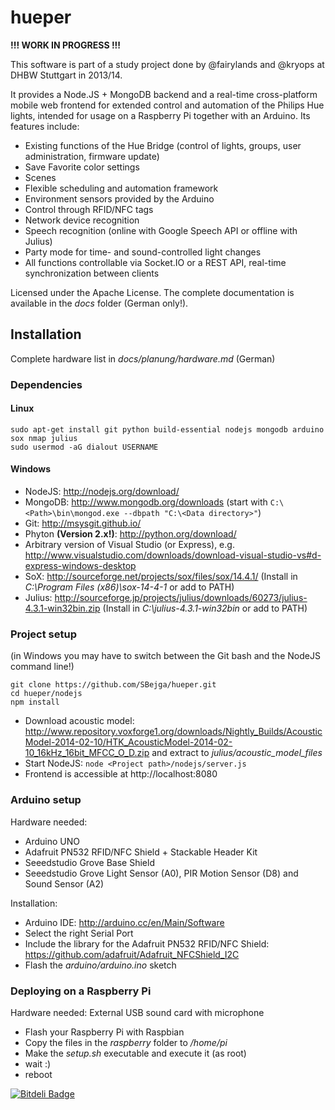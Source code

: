 hueper
======

**!!! WORK IN PROGRESS !!!**

This software is part of a study project done by @fairylands and @kryops at DHBW Stuttgart in 2013/14.

It provides a Node.JS + MongoDB backend and a real-time cross-platform mobile web frontend for extended control and automation of the Philips Hue lights, intended for usage on a Raspberry Pi together with an Arduino. Its features include:

-   Existing functions of the Hue Bridge (control of lights, groups, user administration, firmware update)
-   Save Favorite color settings
-   Scenes
-   Flexible scheduling and automation framework
-   Environment sensors provided by the Arduino
-   Control through RFID/NFC tags
-   Network device recognition
-   Speech recognition (online with Google Speech API or offline with Julius)
-   Party mode for time- and sound-controlled light changes
-   All functions controllable via Socket.IO or a REST API, real-time synchronization between clients

Licensed under the Apache License. The complete documentation is available in the *docs* folder (German only!).


## Installation

Complete hardware list in *docs/planung/hardware.md* (German)

### Dependencies

#### Linux

    sudo apt-get install git python build-essential nodejs mongodb arduino sox nmap julius
    sudo usermod -aG dialout USERNAME

#### Windows

-   NodeJS: http://nodejs.org/download/
-   MongoDB: http://www.mongodb.org/downloads (start with `C:\<Path>\bin\mongod.exe --dbpath "C:\<Data directory>"`)
-   Git: http://msysgit.github.io/
-   Phyton **(Version 2.x!)**: http://python.org/download/
-   Arbitrary version of Visual Studio (or Express), e.g. http://www.visualstudio.com/downloads/download-visual-studio-vs#d-express-windows-desktop
-   SoX: http://sourceforge.net/projects/sox/files/sox/14.4.1/ (Install in *C:\Program Files (x86)\sox-14-4-1* or add to PATH)
-   Julius: http://sourceforge.jp/projects/julius/downloads/60273/julius-4.3.1-win32bin.zip (Install in *C:\julius-4.3.1-win32bin* or add to PATH)

### Project setup

(in Windows you may have to switch between the Git bash and the NodeJS command line!)

    git clone https://github.com/SBejga/hueper.git
    cd hueper/nodejs
    npm install

-   Download acoustic model: http://www.repository.voxforge1.org/downloads/Nightly_Builds/AcousticModel-2014-02-10/HTK_AcousticModel-2014-02-10_16kHz_16bit_MFCC_O_D.zip and extract to *julius/acoustic_model_files*
-   Start NodeJS: `node <Project path>/nodejs/server.js`
-   Frontend is accessible at http://localhost:8080

### Arduino setup

Hardware needed:

-   Arduino UNO
-   Adafruit PN532 RFID/NFC Shield + Stackable Header Kit
-   Seeedstudio Grove Base Shield
-   Seeedstudio Grove Light Sensor (A0), PIR Motion Sensor (D8) and Sound Sensor (A2)

Installation:

-   Arduino IDE: http://arduino.cc/en/Main/Software
-   Select the right Serial Port
-   Include the library for the Adafruit PN532 RFID/NFC Shield: https://github.com/adafruit/Adafruit_NFCShield_I2C
-   Flash the *arduino/arduino.ino* sketch

### Deploying on a Raspberry Pi

Hardware needed: External USB sound card with microphone

-   Flash your Raspberry Pi with Raspbian
-   Copy the files in the *raspberry* folder to */home/pi*
-   Make the *setup.sh* executable and execute it (as root)
-   wait :)
-   reboot


[![Bitdeli Badge](https://d2weczhvl823v0.cloudfront.net/SBejga/hueper/trend.png)](https://bitdeli.com/free "Bitdeli Badge")

